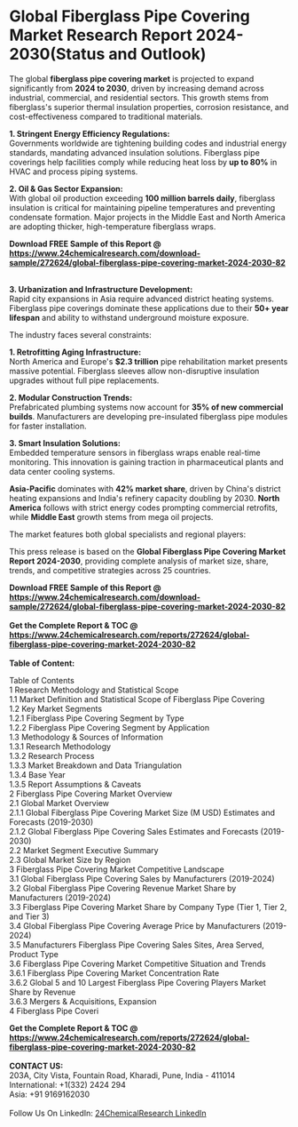 <h1>Global Fiberglass Pipe Covering Market Research Report 2024-2030(Status and Outlook)</h1><p>The global <strong>fiberglass pipe covering market</strong> is projected to expand significantly from <strong>2024 to 2030</strong>, driven by increasing demand across industrial, commercial, and residential sectors. This growth stems from fiberglass's superior thermal insulation properties, corrosion resistance, and cost-effectiveness compared to traditional materials.</p><p><strong>1. Stringent Energy Efficiency Regulations:</strong><br>
Governments worldwide are tightening building codes and industrial energy standards, mandating advanced insulation solutions. Fiberglass pipe coverings help facilities comply while reducing heat loss by <strong>up to 80%</strong> in HVAC and process piping systems.</p><p><strong>2. Oil &amp; Gas Sector Expansion:</strong><br>
With global oil production exceeding <strong>100 million barrels daily</strong>, fiberglass insulation is critical for maintaining pipeline temperatures and preventing condensate formation. Major projects in the Middle East and North America are adopting thicker, high-temperature fiberglass wraps.</p><div><b>Download FREE Sample of this Report @ 
            <a href="https://www.24chemicalresearch.com/download-sample/272624/global-fiberglass-pipe-covering-market-2024-2030-82">
            https://www.24chemicalresearch.com/download-sample/272624/global-fiberglass-pipe-covering-market-2024-2030-82</a></b></div><br><p><strong>3. Urbanization and Infrastructure Development:</strong><br>
Rapid city expansions in Asia require advanced district heating systems. Fiberglass pipe coverings dominate these applications due to their <strong>50+ year lifespan</strong> and ability to withstand underground moisture exposure.</p><p>The industry faces several constraints:</p><p><strong>1. Retrofitting Aging Infrastructure:</strong><br>
North America and Europe's <strong>$2.3 trillion</strong> pipe rehabilitation market presents massive potential. Fiberglass sleeves allow non-disruptive insulation upgrades without full pipe replacements.</p><p><strong>2. Modular Construction Trends:</strong><br>
Prefabricated plumbing systems now account for <strong>35% of new commercial builds</strong>. Manufacturers are developing pre-insulated fiberglass pipe modules for faster installation.</p><p><strong>3. Smart Insulation Solutions:</strong><br>
Embedded temperature sensors in fiberglass wraps enable real-time monitoring. This innovation is gaining traction in pharmaceutical plants and data center cooling systems.</p><p><strong>Asia-Pacific</strong> dominates with <strong>42% market share</strong>, driven by China's district heating expansions and India's refinery capacity doubling by 2030. <strong>North America</strong> follows with strict energy codes prompting commercial retrofits, while <strong>Middle East</strong> growth stems from mega oil projects.</p><p>The market features both global specialists and regional players:</p><p>This press release is based on the <strong>Global Fiberglass Pipe Covering Market Report 2024-2030</strong>, providing complete analysis of market size, share, trends, and competitive strategies across 25 countries.</p><div><b>Download FREE Sample of this Report @ 
            <a href="https://www.24chemicalresearch.com/download-sample/272624/global-fiberglass-pipe-covering-market-2024-2030-82">
            https://www.24chemicalresearch.com/download-sample/272624/global-fiberglass-pipe-covering-market-2024-2030-82</a></b></div><br><div><b>Get the Complete Report & TOC @ 
            <a href="https://www.24chemicalresearch.com/reports/272624/global-fiberglass-pipe-covering-market-2024-2030-82">
            https://www.24chemicalresearch.com/reports/272624/global-fiberglass-pipe-covering-market-2024-2030-82</a></b></div><br>
            <b>Table of Content:</b><p>Table of Contents<br />
1 Research Methodology and Statistical Scope<br />
1.1 Market Definition and Statistical Scope of Fiberglass Pipe Covering<br />
1.2 Key Market Segments<br />
1.2.1 Fiberglass Pipe Covering Segment by Type<br />
1.2.2 Fiberglass Pipe Covering Segment by Application<br />
1.3 Methodology & Sources of Information<br />
1.3.1 Research Methodology<br />
1.3.2 Research Process<br />
1.3.3 Market Breakdown and Data Triangulation<br />
1.3.4 Base Year<br />
1.3.5 Report Assumptions & Caveats<br />
2 Fiberglass Pipe Covering Market Overview<br />
2.1 Global Market Overview<br />
2.1.1 Global Fiberglass Pipe Covering Market Size (M USD) Estimates and Forecasts (2019-2030)<br />
2.1.2 Global Fiberglass Pipe Covering Sales Estimates and Forecasts (2019-2030)<br />
2.2 Market Segment Executive Summary<br />
2.3 Global Market Size by Region<br />
3 Fiberglass Pipe Covering Market Competitive Landscape<br />
3.1 Global Fiberglass Pipe Covering Sales by Manufacturers (2019-2024)<br />
3.2 Global Fiberglass Pipe Covering Revenue Market Share by Manufacturers (2019-2024)<br />
3.3 Fiberglass Pipe Covering Market Share by Company Type (Tier 1, Tier 2, and Tier 3)<br />
3.4 Global Fiberglass Pipe Covering Average Price by Manufacturers (2019-2024)<br />
3.5 Manufacturers Fiberglass Pipe Covering Sales Sites, Area Served, Product Type<br />
3.6 Fiberglass Pipe Covering Market Competitive Situation and Trends<br />
3.6.1 Fiberglass Pipe Covering Market Concentration Rate<br />
3.6.2 Global 5 and 10 Largest Fiberglass Pipe Covering Players Market Share by Revenue<br />
3.6.3 Mergers & Acquisitions, Expansion<br />
4 Fiberglass Pipe Coveri</p><div><b>Get the Complete Report & TOC @ 
            <a href="https://www.24chemicalresearch.com/reports/272624/global-fiberglass-pipe-covering-market-2024-2030-82">
            https://www.24chemicalresearch.com/reports/272624/global-fiberglass-pipe-covering-market-2024-2030-82</a></b></div><br><b>CONTACT US:</b><br>
            203A, City Vista, Fountain Road, Kharadi, Pune, India - 411014<br>
            International: +1(332) 2424 294<br>
            Asia: +91 9169162030 <br><br>
            Follow Us On LinkedIn: <a href="https://www.linkedin.com/company/24chemicalresearch/">24ChemicalResearch LinkedIn</a>